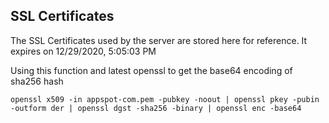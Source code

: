 SSL Certificates
------------------------------

The SSL Certificates used by the server are stored here for reference. 
It expires on 12/29/2020, 5:05:03 PM 


Using this function and latest openssl to get the base64 encoding of sha256
hash

`openssl x509 -in appspot-com.pem -pubkey -noout | openssl pkey -pubin -outform
der | openssl dgst -sha256 -binary | openssl enc -base64`
